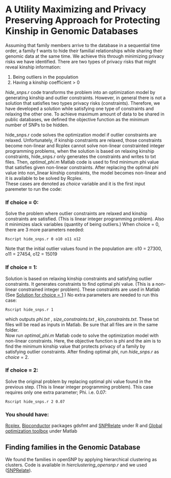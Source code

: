 
# A Utility Maximizing and Privacy Preserving Approach for Protecting Kinship in Genomic Databases
Assuming that family members arrive to the database in a sequential time order, a family f wants to hide their familial relationships while sharing their genomic data at the same time. We achieve this through minimizing privacy risks we have identified. There are two types of privacy risks that might reveal kinship information:
1. Being outliers in the population  
2. Having a kinship coefficient > 0 
  
_hide_snps.r_ code transforms the problem into an optimization model by generating kinship and outlier constraints. However, in general there is not a solution that satisfies two types privacy risks (constraints). Therefore, we have developed a solution while satisfying one type of constraints and relaxing the other one. To achieve maximum amount of data to be shared in public databases, we defined the objective function as the minimum number of SNPs to be hidden.
  
hide_snps.r code solves the optimization model if outlier constraints are relaxed. Unfortunately, if kinship constraints are relaxed, those constraints become non-linear and Rcplex cannot solve non-linear constrainted integer programming problems, when the solution is based on relaxing kinship constraints, hide_snps.r only generates the constraints and writes to txt files. Then, _optimal_phi.m_ Matlab code is used to find minimum phi value that satisfies given non-linear constraints. After replacing the optimal phi value into non_linear kinship constraints, the model becomes non-linear and it is available to be solved by Rcplex.   
These cases are denoted as _choice_ variable and it is the first input paremeter to run the code:
### If choice = 0:
Solve the problem where outlier constraints are relaxed and kinship constraints are satisfied. (This is linear integer programming problem). Also it minimizes slack variables (quantity of being outliers.) 
When choice = 0, there are 3 more parameters needed:
```shell
Rscript hide_snps.r 0 o10 o11 o12
```
Note that the initial outlier values found in the population are: o10 = 27300, o11 = 27454, o12 = 15019   
### If choice = 1:
Solution is based on relaxing kinship constraints and satisfying outlier constraints. It generates constraints to find optimal phi value. (This is a non-linear constrained integer problem). These constraints are used in Matlab (See [Solution for choice = 1](https://github.com/tastanlab/Kinship-Privacy/blob/master/README.md#solution-for-choice--1) )
No extra parameters are needed to run this case:  
```shell
Rscript hide_snps.r 1  
```
which outputs _phi.txt_ , _size_constraints.txt_ ,  _kin_constraints.txt_. These txt files will be read as inputs in Matlab. Be sure that all files are in the same folder.    
Now run _optimal_phi.m_ Matlab code to solve the optimization model with non-linear constraints. Here, the objective function is phi and the aim is to find the minimum kinship value that protects privacy of a family by satisfying outlier constraints. After finding optimal phi, run _hide_snps.r_ as _choice_ = 2.

### If choice = 2:
Solve the original problem by replacing optimal phi value found in the previous step. (This is linear integer programming problem). 
This case requires only one extra parameter; Phi. i.e. 0.07:  
```shell
Rscript hide_snps.r 2 0.07  
```
### You should have:
[Rcplex](https://cran.r-project.org/web/packages/Rcplex/index.html), [Bioconductor](https://www.bioconductor.org) packages gdsfmt and [SNPRelate](http://corearray.sourceforge.net/tutorials/SNPRelate/) under R and
[Global optimization toolbox](https://www.mathworks.com/products/global-optimization.html) under Matlab


## Finding families in the Genomic Database
We found the families in openSNP by applying hierarchical clustering as clusters. Code is available in _hierclustering_opensnp.r_ and we used ([SNPRelate](http://corearray.sourceforge.net/tutorials/SNPRelate/)).
